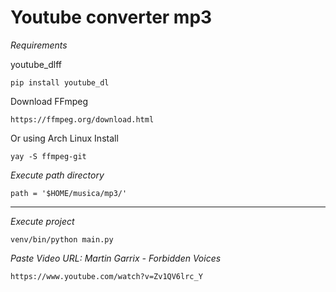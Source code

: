 # Youtube converter mp3

*Requirements*

youtube_dlff

`pip install youtube_dl`


Download FFmpeg

`https://ffmpeg.org/download.html`


Or using Arch Linux Install

`yay -S ffmpeg-git`



*Execute path directory*

`path = '$HOME/musica/mp3/'`

----

*Execute project*

`venv/bin/python main.py`


*Paste Video URL: Martin Garrix - Forbidden Voices*

` https://www.youtube.com/watch?v=Zv1QV6lrc_Y `

